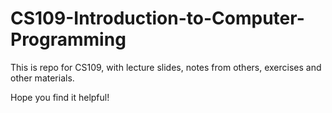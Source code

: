 # CS109-Introduction-to-Computer-Programming
This is repo for CS109, with lecture slides, notes from others, exercises and other materials.

Hope you find it helpful!
